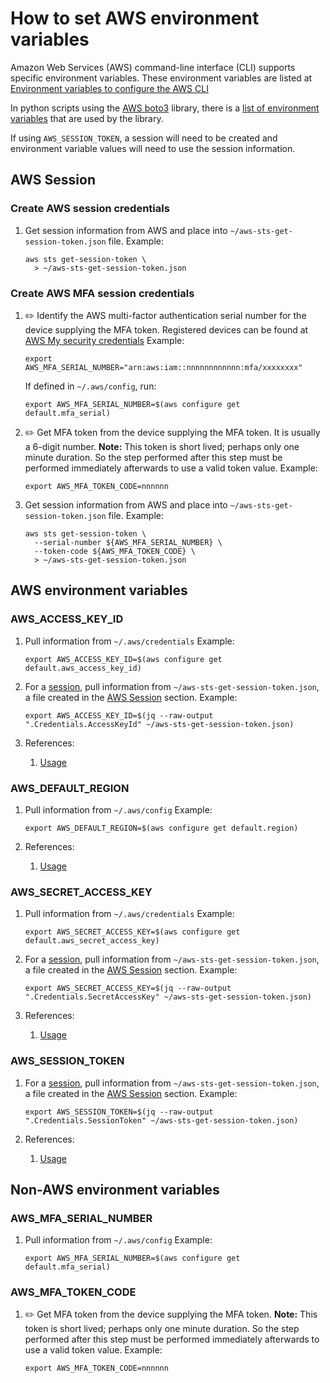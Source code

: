 # How to set AWS environment variables

Amazon Web Services (AWS) command-line interface (CLI) supports specific environment variables.
These environment variables are listed at
[Environment variables to configure the AWS CLI](https://docs.aws.amazon.com/cli/latest/userguide/cli-configure-envvars.html)

In python scripts using the
[AWS boto3](https://aws.amazon.com/sdk-for-python/)
library, there is a
[list of environment variables](https://boto3.amazonaws.com/v1/documentation/api/latest/guide/configuration.html#using-environment-variables)
that are used by the library.

If using `AWS_SESSION_TOKEN`, a session will need to be created and environment variable values will need to use the session information.

## AWS Session

### Create AWS session credentials

1. Get session information from AWS and place into `~/aws-sts-get-session-token.json` file.
   Example:

   ```console
   aws sts get-session-token \
     > ~/aws-sts-get-session-token.json
   ```

### Create AWS MFA session credentials

1. :pencil2: Identify the AWS multi-factor authentication serial number for the device supplying the MFA token.
   Registered devices can be found at
   [AWS My security credentials](https://console.aws.amazon.com/iam/home?#/security_credentials)
   Example:

   ```console
   export AWS_MFA_SERIAL_NUMBER="arn:aws:iam::nnnnnnnnnnnn:mfa/xxxxxxxx"
   ```

   If defined in `~/.aws/config`, run:

   ```console
   export AWS_MFA_SERIAL_NUMBER=$(aws configure get default.mfa_serial)
   ```

1. :pencil2: Get MFA token from the device supplying the MFA token.
   It is usually a 6-digit number.
   **Note:** This token is short lived;
   perhaps only one minute duration.
   So the step performed after this step must be performed immediately afterwards to use a valid token value.
   Example:

   ```console
   export AWS_MFA_TOKEN_CODE=nnnnnn
   ```

1. Get session information from AWS and place into `~/aws-sts-get-session-token.json` file.
   Example:

   ```console
   aws sts get-session-token \
     --serial-number ${AWS_MFA_SERIAL_NUMBER} \
     --token-code ${AWS_MFA_TOKEN_CODE} \
     > ~/aws-sts-get-session-token.json
   ```

## AWS environment variables

### AWS_ACCESS_KEY_ID

1. Pull information from `~/.aws/credentials`
   Example:

   ```console
   export AWS_ACCESS_KEY_ID=$(aws configure get default.aws_access_key_id)
   ```

1. For a [session](#aws-session),
   pull information from `~/aws-sts-get-session-token.json`,
   a file created in the [AWS Session](#aws-session) section.
   Example:

   ```console
   export AWS_ACCESS_KEY_ID=$(jq --raw-output ".Credentials.AccessKeyId" ~/aws-sts-get-session-token.json)
   ```

1. References:
   1. [Usage](https://github.com/senzing-garage/knowledge-base/blob/main/lists/environment-variables.md#aws_access_key_id)

### AWS_DEFAULT_REGION

1. Pull information from `~/.aws/config`
   Example:

   ```console
   export AWS_DEFAULT_REGION=$(aws configure get default.region)
   ```

1. References:
   1. [Usage](https://github.com/senzing-garage/knowledge-base/blob/main/lists/environment-variables.md#aws_default_region)

### AWS_SECRET_ACCESS_KEY

1. Pull information from `~/.aws/credentials`
   Example:

   ```console
   export AWS_SECRET_ACCESS_KEY=$(aws configure get default.aws_secret_access_key)
   ```

1. For a [session](#aws-session),
   pull information from `~/aws-sts-get-session-token.json`,
   a file created in the [AWS Session](#aws-session) section.
   Example:

   ```console
   export AWS_SECRET_ACCESS_KEY=$(jq --raw-output ".Credentials.SecretAccessKey" ~/aws-sts-get-session-token.json)
   ```

1. References:
   1. [Usage](https://github.com/senzing-garage/knowledge-base/blob/main/lists/environment-variables.md#aws_secret_access_key)

### AWS_SESSION_TOKEN

1. For a [session](#aws-session),
   pull information from `~/aws-sts-get-session-token.json`,
   a file created in the [AWS Session](#aws-session) section.
   Example:

   ```console
   export AWS_SESSION_TOKEN=$(jq --raw-output ".Credentials.SessionToken" ~/aws-sts-get-session-token.json)
   ```

1. References:
   1. [Usage](https://github.com/senzing-garage/knowledge-base/blob/main/lists/environment-variables.md#aws_session_token)

## Non-AWS environment variables

### AWS_MFA_SERIAL_NUMBER

1. Pull information from `~/.aws/config`
   Example:

   ```console
   export AWS_MFA_SERIAL_NUMBER=$(aws configure get default.mfa_serial)
   ```

### AWS_MFA_TOKEN_CODE

1. :pencil2: Get MFA token from the device supplying the MFA token.
   **Note:** This token is short lived; perhaps only one minute duration.
   So the step performed after this step must be performed immediately afterwards to use a valid token value.
   Example:

   ```console
   export AWS_MFA_TOKEN_CODE=nnnnnn
   ```
